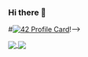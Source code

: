 ### Hi there 👋

#[![42 Profile Card](https://1337-readme.vercel.app/api/profile?cursus=42&email=hide&login=mobouzar)](https://github.com/mohouyizme/1337-readme)!-->

<a href="https://github.com/mobouzar?tab=repositories">
  <img align="center" src="https://github-readme-stats.vercel.app/api/top-langs/?username=mobouzar&theme=dark"/>
</a>
<a href="https://github.com/mobouzar?tab=repositories">
 <img align="center" src="https://github-readme-stats.vercel.app/api?username=mobouzar&line_height=40&show_icons=true&theme=dark">
</a>

